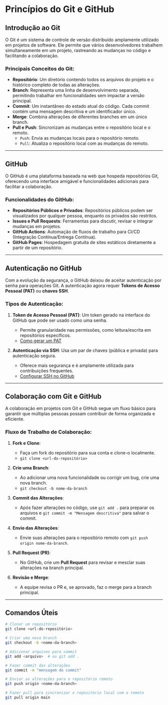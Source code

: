 # **Princípios do Git e GitHub**

## **Introdução ao Git**
O Git é um sistema de controle de versão distribuído amplamente utilizado em projetos de software. Ele permite que vários desenvolvedores trabalhem simultaneamente em um projeto, rastreando as mudanças no código e facilitando a colaboração.

### **Principais Conceitos do Git**:
- **Repositório**: Um diretório contendo todos os arquivos do projeto e o histórico completo de todas as alterações.
- **Branch**: Representa uma linha de desenvolvimento separada, permitindo trabalhar em funcionalidades sem impactar a versão principal.
- **Commit**: Um instantâneo do estado atual do código. Cada commit contém uma mensagem descritiva e um identificador único.
- **Merge**: Combina alterações de diferentes branches em um único branch.
- **Pull e Push**: Sincronizam as mudanças entre o repositório local e o remoto. 
  - `Push`: Envia as mudanças locais para o repositório remoto.
  - `Pull`: Atualiza o repositório local com as mudanças do remoto.

---

## **GitHub**
O GitHub é uma plataforma baseada na web que hospeda repositórios Git, oferecendo uma interface amigável e funcionalidades adicionais para facilitar a colaboração.

### **Funcionalidades do GitHub**:
- **Repositórios Públicos e Privados**: Repositórios públicos podem ser visualizados por qualquer pessoa, enquanto os privados são restritos.
- **Issues e Pull Requests**: Ferramentas para discutir, revisar e integrar mudanças em projetos.
- **GitHub Actions**: Automação de fluxos de trabalho para CI/CD (Integração Contínua/Entrega Contínua).
- **GitHub Pages**: Hospedagem gratuita de sites estáticos diretamente a partir de um repositório.

---

## **Autenticação no GitHub**
Com a evolução da segurança, o GitHub deixou de aceitar autenticação por senha para operações Git. A autenticação agora requer **Tokens de Acesso Pessoal (PAT)** ou **chaves SSH**.

### **Tipos de Autenticação**:
1. **Token de Acesso Pessoal (PAT)**: Um token gerado na interface do GitHub que pode ser usado como uma senha.
   - Permite granularidade nas permissões, como leitura/escrita em repositórios específicos.
   - [Como gerar um PAT](https://github.com/settings/tokens)
   
2. **Autenticação via SSH**: Usa um par de chaves (pública e privada) para autenticação segura.
   - Oferece mais segurança e é amplamente utilizada para contribuições frequentes.
   - [Configurar SSH no GitHub](https://docs.github.com/en/authentication/connecting-to-github-with-ssh)

---

## **Colaboração com Git e GitHub**

A colaboração em projetos com Git e GitHub segue um fluxo básico para garantir que múltiplas pessoas possam contribuir de forma organizada e eficiente.

### **Fluxo de Trabalho de Colaboração**:
1. **Fork e Clone**: 
   - Faça um fork do repositório para sua conta e clone-o localmente.
   - `git clone <url-do-repositório>`

2. **Crie uma Branch**: 
   - Ao adicionar uma nova funcionalidade ou corrigir um bug, crie uma nova branch.
   - `git checkout -b nome-da-branch`

3. **Commit das Alterações**: 
   - Após fazer alterações no código, use `git add .` para preparar os arquivos e `git commit -m "Mensagem descritiva"` para salvar o commit.

4. **Envio das Alterações**: 
   - Envie suas alterações para o repositório remoto com `git push origin nome-da-branch`.

5. **Pull Request (PR)**:
   - No GitHub, crie um **Pull Request** para revisar e mesclar suas alterações na branch principal.

6. **Revisão e Merge**:
   - A equipe revisa o PR e, se aprovado, faz o merge para a branch principal.

---

## **Comandos Úteis**
```bash
# Clonar um repositório
git clone <url-do-repositório>

# Criar uma nova branch
git checkout -b <nome-da-branch>

# Adicionar arquivos para commit
git add <arquivo>  # ou git add .

# Fazer commit das alterações
git commit -m "mensagem do commit"

# Enviar as alterações para o repositório remoto
git push origin <nome-da-branch>

# Fazer pull para sincronizar o repositório local com o remoto
git pull origin main
